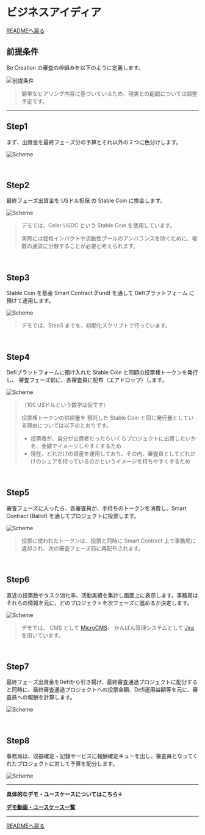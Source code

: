 # ビジネスアイディア

[READMEへ戻る](../README.md)


## 前提条件 

Be Creation の審査の枠組みを以下のように定義します。

![前提条件](./images/Prerequisite.JPG)

> 簡単なヒアリング内容に基づいているため、現実との齟齬については調整予定です。

---

## Step1 

まず、出資金を最終フェーズ分の予算とそれ以外の２つに色分けします。

![Scheme](./images/Step1.JPG)

<br/>

## Step2 

最終フェーズ出資金を USドル担保 の Stable Coin に換金します。

![Scheme](./images/Step2.JPG)

> デモでは、Celer USDC という Stable Coin を使用しています。
>
> 実際には価格インパクトや流動性プールのアンバランスを防ぐために、複数の通貨に分散することが必要と考えられます。

<br/>

## Step3

Stable Coin を基金 Smart Contract (Fund) を通して Defiプラットフォーム に預けて運用します。

![Scheme](./images/Step3.JPG)

> デモでは、Step3 までを、初期化スクリプトで行っています。

<br/>

## Step4

Defiプラットフォームに預け入れた Stable Coin と同額の投票権トークンを発行し、
審査フェーズ前に、各審査員に配布（エアドロップ）します。

![Scheme](./images/Step4.JPG)

> （100 USドルという数字は仮です）
>
> 投票権トークンの供給量を 預託した Stable Coin と同じ発行量としている理由については以下のとおりです。
> 
> - 投票者が、自分が出資者だったらいくらプロジェクトに出資したいかを、金額でイメージしやすくするため
> - 現在、どれだけの資産を運用しており、その内、審査員としてどれだけのシェアを持っているのかというイメージを持ちやすくするため

<br/>

## Step5

審査フェーズに入ったら、各審査員が、手持ちのトークンを消費し、Smart Contract (Ballot) を通してプロジェクトに投票します。

![Scheme](./images/Step5.JPG)

> 投票に使われたトークンは、投票と同時に Smart Contract 上で事務局に返却され、次の審査フェーズ前に再配布されます。

<br/>

## Step6

直近の投票数やタスク消化率、活動実績を集計し画面上に表示します。事務局はそれらの情報を元に、どのプロジェクトを次フェーズに進めるか決定します。

![Scheme](./images/Step6.JPG)

> デモでは、 CMS として [MicroCMS](https://microcms.io/)、 かんばん管理システムとして [Jira](https://www.atlassian.com/ja/software/jira) を用いています。

<br/>

## Step7

最終フェーズ出資金をDefiから引き揚げ、最終審査通過プロジェクトに配分すると同時に、最終審査通過プロジェクトへの投票金額、Defi運用益額等を元に、審査員への報酬を計算します。

![Scheme](./images/Step7.JPG)


<br/>

## Step8

事務局は、収益確定・記録サービスに報酬確定キューを出し、審査員となってくれたプロジェクトに対して予算を配分します。

![Scheme](./images/Step8.JPG)


---

**具体的なデモ・ユースケースについてはこちら↓**

**[デモ動画・ユースケース一覧](./UseCases.md)**

---

[READMEへ戻る](../README.md)
